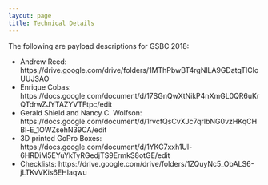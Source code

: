 ```yaml
---
layout: page
title: Technical Details
---
```

<section class="tech-details-page page-content">
    <p>The following are payload descriptions for GSBC 2018:</p>
    <ul>
        <li>Andrew Reed: https://drive.google.com/drive/folders/1MThPbwBT4rgNlLA9GDatqTICIoUUJSAO</li>
        <li>Enrique Cobas: https://docs.google.com/document/d/17SGnQwXtNikP4nXmGL0QR6uKrQTdrwZJYTAZYVTFtpc/edit</li>
        <li>Gerald Shield and Nancy C. Wolfson: https://docs.google.com/document/d/1rvcfQsCvXJc7qrlbNG0vzHKqCHBl-E_1OWZsehN39CA/edit
        </li>
        <li>3D printed GoPro Boxes: https://docs.google.com/document/d/1YKC7xxh1Ul-6HRDiM5EYuYkTyRGedjTS9ErmkS8otGE/edit</li>
        <li>Checklists: https://drive.google.com/drive/folders/1ZQuyNc5_ObALS6-jLTKvVKis6EHIaqwu</li>
    </ul>
</section>
